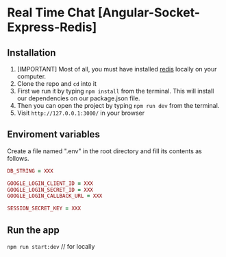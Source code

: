 # Real Time Chat [Angular-Socket-Express-Redis]

## Installation

1. [IMPORTANT] Most of all, you must have installed [redis](https://www.npmjs.com/package/redis-cli) locally on your computer.
1. Clone the repo and `cd` into it
1. First we run it by typing `npm install` from the terminal. This will install our dependencies on our package.json file.
1. Then you can open the project by typing `npm run dev` from the terminal.
1. Visit `http://127.0.0.1:3000/` in your browser

## Enviroment variables
Create a file named ".env" in the root directory and fill its contents as follows.

```ruby
DB_STRING = XXX

GOOGLE_LOGIN_CLIENT_ID = XXX
GOOGLE_LOGIN_SECRET_ID = XXX
GOOGLE_LOGIN_CALLBACK_URL = XXX

SESSION_SECRET_KEY = XXX
```

## Run the app
`npm run start:dev` // for locally
